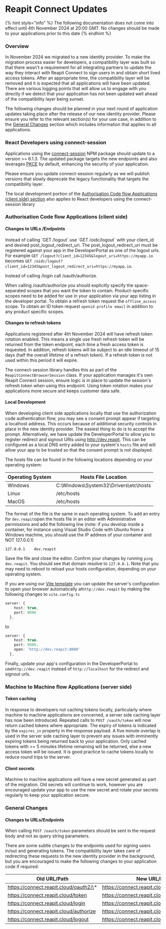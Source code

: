 # Reapit Connect Updates

{% hint style="info" %}
The following documentation does not come into effect until 4th November 2024 at 20:00 GMT. No changes should be made to your applications prior to this date
{% endhint %}

### Overview

In November 2024 we migrated to a new identity provider. To make the migration process easier for developers, a compatibility layer was built so that there wasn't a requirement for all integrating partners to update the way they interact with Reapit Connect to sign users in and obtain short lived access tokens. After an appropriate time, the compatibility layer will be removed and it is expected that all applications will have been updated. There are various logging points that will allow us to engage with you directly if we detect that your application has not been updated well ahead of the compatibility layer being sunset.

The following changes should be planned in your next round of application updates taking place after the release of our new identity provider. Please ensure you refer to the relevant section(s) for your use case, in addition to the [General Changes](reapit-connect-updates.md#general-changes) section which includes information that applies to all applications.



### React Developers using connect-session

Applications using the [connect-session](https://www.npmjs.com/package/@reapit/connect-session) NPM package should update to a version >= 6.1.3. The updated package targets the new endpoints and also leverages [PKCE](https://oauth.net/2/pkce/) by default, enhancing the security of your application.&#x20;

Please ensure you update connect-session regularly as we will publish versions that slowly deprecate the legacy functionality that targets the compatibility layer.

The local development portion of the [Authorisation Code flow Applications (client side) section](reapit-connect-updates.md#authorisation-code-flow-applications-client-side) also applies to React developers using the connect-session library





### Authorisation Code flow Applications (client side)

#### Changes to URLs /Endpoints

Instead of calling \`GET /logout\` use \`GET /oidc/logout\` with your client\_id and desired post\_logout\_redirect\_uri. The post\_logout\_redirect\_uri must be  registered against your app in the DeveloperPortal as one of the logout urls. For example `GET /logout?client_id=12345&logout_uri=https://myapp.io` becomes `GET /oidc/logout?client_id=12345&post_logout_redirect_uri=https://myapp.io`.

Instead of calling /login call /oauth/authorize.

When calling /oauth/authorize you should explicitly specify the space-separated scopes that you want the token to contain. Product-specific scopes need to be added for use in your application via your app listing in the developer portal. To obtain a refresh token request the `offline_access` scope. To obtain an ID token request `openid profile email` in addition to any product specific scopes.

#### Changes to refresh tokens

Applications registered after 4th November 2024 will have refresh token rotation enabled. This means a single use fresh refresh token will be returned from the token endpoint, each time a fresh access token is requested. In addition, refresh tokens will be subject to an idle timeout of 15 days (half the overall lifetime of a refresh token). If a refresh token is not used within this period it will expire.

The connect-session library handles this as part of the `ReapitConnectBrowserSession` class. If your application manages it's own Reapit Connect session, ensure logic is in place to update the session's refresh token when using this endpoint. Using token rotation makes your applications more secure and keeps customer data safe.

#### Local Development

When developing client side applications locally that use the authorization code authentication flow, you may see a consent prompt appear if targeting a localhost address. This occurs because of additional security controls in place in the new identity provider. The easiest thing to do is to accept the prompt. Alternatively, we have update the DeveloperPortal to allow you to register redirect and signout URIs using http://dev.reapit. This can be configured as a local DNS entry added to your system's `hosts` file and will allow your app to be trusted so that the consent prompt is not displayed.

The hosts file can be found in the following locations depending on your operating system:

| Operating System | Hosts File Location                   |
| ---------------- | ------------------------------------- |
| Windows          | C:\Windows\System32\Drivers\etc\hosts |
| Linux            | /etc/hosts                            |
| MacOS            | /etc/hosts                            |

The format of the file is the same in each operating system. To add an entry for `dev.reapit`open the hosts file in an editor with Administrative permissions and add the following line (note: if you develop inside a container, for instance using Visual Studio Code with Ubuntu from a Windows machine, you should use the IP address of your container and NOT 127.0.0.1)

`127.0.0.1    dev.reapit`

Save the file and close the editor. Confirm your changes by running `ping dev.reapit`. You should see that domain resolve to `127.0.0.1`. Note that you may need to reboot to reload your hosts configuration, depending on your operating system.

If you are using our [Vite template](app-development/vite-template.md) you can update the server's configuration to open your browser automatically at`http://dev.reapit` by making the following changes to `vite.config.ts`

```typescript
server: {
    host: true,
    port: 8080
  },
```

to

```typescript
server: {
    host: true,
    port: 8080,
    open: 'http://dev.reapit:8080'
  },
```

Finally, update your app's configuration in the DeveloperPortal to use`http://dev.reapit` instead of `http://localhost`  for the redirect and signout urls.

### Machine to Machine flow Applications (server side)

#### Token caching

In response to developers not caching tokens locally, particularly where machine to machine applications are concerned, a server side caching layer has now been introduced. Repeated calls to `POST /oauth/token` will now return cached tokens where appropriate. The expiry of tokens is indicated by the `expires_in` property in the response payload. A five minute overlap is used in the server side caching layer to prevent any issues with imminently expiring tokens being returned back to your application. Only cached tokens with >= 5 minutes lifetime remaining will be returned, else a new access token will be issued. It is good practice to cache tokens locally to reduce round trips to the server.

#### Client secrets

Machine to machine applications will have a new secret generated as part of the migration. Old secrets will continue to work, however you are encouraged update your app to use the new secret and rotate your secrets regularly to keep your application secure.





### General Changes

#### Changes to URLs/Endpoints

When calling `POST /oauth/token` parameters should be sent in the request body and not as query string parameters.

There are some subtle changes to the endpoints used for signing users in/out and generating tokens. The compatibility layer takes care of redirecting these requests to the new identity provider in the background, but you are encouraged to make the following changes to your application code if required:

| Old URL/Path                           | New URL/Path                                 |
| -------------------------------------- | -------------------------------------------- |
| https://connect.reapit.cloud/oauth2/\* | https://connect.reapit.cloud/oauth/\*        |
| https://connect.reapit.cloud/token     | https://connect.reapit.cloud/oauth/token     |
| https://connect.reapit.cloud/login     | https://connect.reapit.cloud/oauth/authorize |
| https://connect.reapit.cloud/authorize | https://connect.reapit.cloud/oauth/authorize |
| https://connect.reapit.cloud/logout    | https://connect.reapit.cloud/oidc/logout     |



